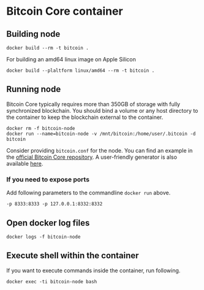 # Bitcoin Core container

## Building node
```
docker build --rm -t bitcoin .
```

For building an amd64 linux image on Apple Silicon

```
docker build --plaltform linux/amd64 --rm -t bitcoin .
```

## Running node
Bitcoin Core typically requires more than 350GB of storage with fully synchronized blockchain. You should bind a volume or any host directory to the container to keep the blockchain external to the container.
```
docker rm -f bitcoin-node
docker run --name=bitcoin-node -v /mnt/bitcoin:/home/user/.bitcoin -d bitcoin
```

Consider providing `bitcoin.conf` for the node. You can find an example in the [official Bitcoin Core repository](https://github.com/bitcoin/bitcoin/blob/master/share/examples/bitcoin.conf). A user-friendly generator is also available [here](https://jlopp.github.io/bitcoin-core-config-generator/).


### If you need to expose ports
Add following parameters to the commandline `docker run` above.
```
-p 8333:8333 -p 127.0.0.1:8332:8332
```

## Open docker log files
```
docker logs -f bitcoin-node
```

## Execute shell within the container
If you want to execute commands inside the container, run following.
```
docker exec -ti bitcoin-node bash
```
